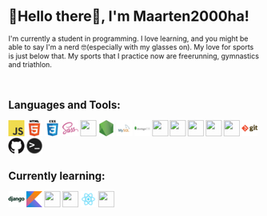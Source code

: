 # 👋Hello there👋, I'm Maarten2000ha!

I'm currently a student in programming. I love learning, and you might be able to say I'm a nerd 🤓(especially with my glasses on). My love for sports is just below that. My sports that I practice now are freerunning, gymnastics and triathlon.

<br> 

## Languages and Tools:

[<img height="32" width="32" src="https://raw.githubusercontent.com/github/explore/80688e429a7d4ef2fca1e82350fe8e3517d3494d/topics/javascript/javascript.png" />][javascript]
[<img height="32" width="32" src="https://raw.githubusercontent.com/github/explore/80688e429a7d4ef2fca1e82350fe8e3517d3494d/topics/html/html.png" />][html]
[<img height="32" width="32" src="https://raw.githubusercontent.com/github/explore/80688e429a7d4ef2fca1e82350fe8e3517d3494d/topics/css/css.png" />][css]
[<img height="32" width="32" src="https://raw.githubusercontent.com/github/explore/80688e429a7d4ef2fca1e82350fe8e3517d3494d/topics/sass/sass.png" />][sass]
[<img height="32" width="32" src="https://upload.wikimedia.org/wikipedia/commons/7/7a/C_Sharp_logo.svg" />][c#]
[<img height="32" width="32" src="https://raw.githubusercontent.com/github/explore/80688e429a7d4ef2fca1e82350fe8e3517d3494d/topics/nodejs/nodejs.png" />][nodejs]
[<img height="32" width="32" src="https://raw.githubusercontent.com/github/explore/80688e429a7d4ef2fca1e82350fe8e3517d3494d/topics/mysql/mysql.png" />][mysql]
[<img height="32" width="32" src="https://raw.githubusercontent.com/github/explore/80688e429a7d4ef2fca1e82350fe8e3517d3494d/topics/mongodb/mongodb.png" />][mongodb]
[<img height="32" width="32" src="https://resources.jetbrains.com/storage/products/webstorm/img/meta/webstorm_logo_300x300.png" />][webstorm]
[<img height="32" width="32" src="https://upload.wikimedia.org/wikipedia/commons/thumb/a/a1/PyCharm_Logo.svg/1200px-PyCharm_Logo.svg.png"/>][pycharm]
[<img height="32" width="32" src="https://resources.jetbrains.com/storage/products/rider/img/meta/rider_logo_300x300.png" />][rider]
[<img height="32" width="32" src="https://pbs.twimg.com/profile_images/1206604326032072705/Ih8iVx_B_400x400.jpg" />][datagrip]
[<img height="32" width="32" src="https://resources.jetbrains.com/storage/products/intellij-idea/img/meta/intellij-idea_logo_300x300.png" />][intellij]
[<img height="32" width="32" src="https://raw.githubusercontent.com/github/explore/80688e429a7d4ef2fca1e82350fe8e3517d3494d/topics/git/git.png" />][git]
[<img height="32" width="32" src="https://raw.githubusercontent.com/github/explore/78df643247d429f6cc873026c0622819ad797942/topics/github/github.png" />][github]
[<img height="32" width="32" src="https://raw.githubusercontent.com/github/explore/d92924b1d925bb134e308bd29c9de6c302ed3beb/topics/terminal/terminal.png" />][terminal]


## Currently learning: 
[<img height="32" width="32" src="https://raw.githubusercontent.com/github/explore/d92924b1d925bb134e308bd29c9de6c302ed3beb/topics/django/django.png" />][django]
[<img height="32" width="32" src="https://raw.githubusercontent.com/github/explore/d92924b1d925bb134e308bd29c9de6c302ed3beb/topics/kotlin/kotlin.png" />][kotlin]
[<img height="32" width="32" src="https://upload.wikimedia.org/wikipedia/commons/thumb/e/e9/Jenkins_logo.svg/1200px-Jenkins_logo.svg.png" />][jenkins]
[<img height="32" width="32" src="https://upload.wikimedia.org/wikipedia/commons/thumb/c/c5/Pop_OS-Logo-nobg.svg/1200px-Pop_OS-Logo-nobg.svg.png" />][popos]
[<img height="32" width="32" src="https://raw.githubusercontent.com/github/explore/80688e429a7d4ef2fca1e82350fe8e3517d3494d/topics/react-native/react-native.png" />][reactnative]
[<img height="32" width="32" src="https://img.favpng.com/17/5/2/asp-net-mvc-logo-net-framework-model-view-controller-png-favpng-v24xiWvwG7hnY9K1Y9P8y3tfs.jpg" />][asp.net]




[javascript]: https://www.w3schools.com/js/default.asp
[html]: https://www.w3schools.com/html/default.asp
[css]: https://www.w3schools.com/css/default.asp
[sass]: https://sass-lang.com/
[c#]: https://docs.microsoft.com/en-us/dotnet/csharp/
[nodejs]: https://nodejs.org/en/ 
[mysql]: https://www.mysql.com/
[mongodb]: https://www.mongodb.com/ 
[webstorm]: https://www.jetbrains.com/webstorm/
[pycharm]: https://www.jetbrains.com/pycharm/
[rider]: https://www.jetbrains.com/rider/
[datagrip]: https://www.jetbrains.com/datagrip/
[intellij]: https://www.jetbrains.com/idea/
[git]: https://git-scm.com/
[github]: https://github.com/
[terminal]: https://ubuntu.com/tutorials/command-line-for-beginners#1-overview

[django]: https://www.djangoproject.com/
[kotlin]: https://kotlinlang.org/
[jenkins]: https://www.jenkins.io/
[popos]: https://pop.system76.com/
[reactnative]: https://reactnative.dev/
[asp.net]: https://dotnet.microsoft.com/apps/aspnet







<!--
[<img height="32" width="32" src="https://cdn.jsdelivr.net/npm/simple-icons@v3/icons/simpleicons.svg" />][webdevplaylist]
